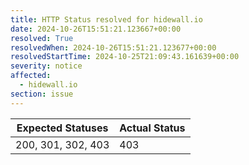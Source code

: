 ```yaml
---
title: HTTP Status resolved for hidewall.io
date: 2024-10-26T15:51:21.123667+00:00
resolved: True
resolvedWhen: 2024-10-26T15:51:21.123677+00:00
resolvedStartTime: 2024-10-25T21:09:43.161639+00:00
severity: notice
affected:
  - hidewall.io
section: issue
---
```


| Expected Statuses | Actual Status  |
|-------------------|----------------|
| 200, 301, 302, 403 | 403 |
